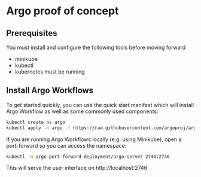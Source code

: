 # Argo proof of concept

## Prerequisites

You must install and configure the following tools before moving forward

* minikube 
* kubectl
* kubernetes must be running

## Install Argo Workflows

To get started quickly, you can use the quick start manifest which will install Argo Workflow as well as some commonly used components:

```bash
kubectl create ns argo
kubectl apply -n argo -f https://raw.githubusercontent.com/argoproj/argo/stable/manifests/quick-start-postgres.yaml
```

If you are running Argo Workflows locally (e.g. using Minikube), open a port-forward so you can access the namespace:

```bash
kubectl -n argo port-forward deployment/argo-server 2746:2746
```

This will serve the user interface on http://localhost:2746
